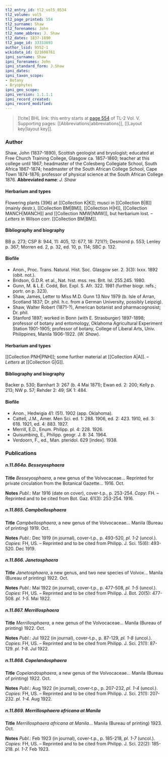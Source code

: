```yaml
---
tl2_entry_id: tl2_vol5_0534
tl2_volume: vol5
tl2_page_printed: 554
tl2_surname: Shaw
tl2_forenames: John
tl2_name_abbrev: J. Shaw
tl2_dates: 1837-1890
tl2_page_id: 33333693
author_lsid: 9552-1
wikidata_id: Q21608761
ipni_surname: Shaw
ipni_forenames: John
ipni_standard_form: J.Shaw
ipni_dates: 
ipni_taxon_scope: 
- Botany
- Bryophytes
ipni_geo_scope: 
ipni_version: 1.1.1.1
ipni_record_created: 
ipni_record_modified:
---
```



> [!cite] BHL link: this entry starts at [page 554](https://www.biodiversitylibrary.org/page/33333693) of TL-2 Vol. V.
> Supporting pages: [[Abbreviations|abbreviations]], [[Layout key|layout key]].

### Author

Shaw, John (1837-1890), Scottish geologist and bryologist; educated at Free Church Training College, Glasgow ca. 1857-1860; teacher at this college until 1867; headmaster of the Colesberg Collegiate School, South Africa 1867-1874; headmaster of the South African College School, Cape Town 1874-1876; professor of physical science at the South African College 1876. 
**Abbreviated name**: *J. Shaw*

#### Herbarium and types

Flowering plants (396) at [[Collection K|K]]; musci in [[Collection B|B]] (mainly destr.), [[Collection BM|BM]], [[Collection H|H]], [[Collection MANCH|MANCH]] and [[Collection NMW|NMW]], but herbarium lost. – *Letters* in Wilson corr. [[Collection BM|BM]].

#### Bibliography and biography

BB p. 273; CSP 8: 944, 11: 405, 12: 677, 18: 721(?); Desmond p. 553; Lenley p. 367; Morren ed. 2, p. 32, ed. 10, p. 114; SBC p. 132.

#### Biofile

- Anon., Proc. Trans. Natural. Hist. Soc. Glasgow ser. 2. 3(3): lxxx. 1892 (obit. not.).
- Bridson, G.D.R. et al., Nat. hist. mss. res. Brit. Isl. 255.245. 1980.
- Gunn, M. & L.E. Codd, Bot. Expl. S. Afr. 322. 1981 (further biogr. refs.; portr. on p. 323).
- Shaw, James, Letter to Miss M.D. Gunn 13 Nov 1979 (b. Isle of Arran, Scotland 1837; Dr. phil. h.c. from a German University, possibly Leipzig).
- Shaw, Walter Robert (1871-?), American botanist and pharmacognosist; Dr. phil.
- Stanford 1897; worked in Bonn (with E. Strasburger) 1897-1898; professor of botany and entomology, Oklahoma Agricultural Experiment Station 1901-1905; professor of botany, College of Liberal Arts, Univ. Philippines, Manila 1906-1922. (*W. Shaw*).

#### Herbarium and types

[[Collection PNH|PNH]]; some further material at [[Collection A|A]]. – *Letters* at [[Collection G|G]].

#### Bibliography and biography

Backer p. 530; Barnhart 3: 267 (b. 4 Mai 1871); Ewan ed. 2: 200; Kelly p. 213; NW p. 57; Rehder 2: 49; SK 1: 484.

#### Biofile

- Anon., Hedwigia 41: (51). 1902 (app. Oklahoma).
- Cattell, J.M., Amer. Men Sci. ed. 1: 288. 1906, ed. 2: 423. 1910, ed. 3: 618. 1921, ed. 4: 883. 1927.
- Merrill, E.D., Enum. Philipp. pl. 4: 228. 1926.
- Quisumbing, E., Philipp. geogr. J. 8: 34. 1964.
- Verdoorn, F., ed., Man. pteridol. 629 \[index\]. 1938.

### Publications

##### n.11.864a. Besseyosphaera

**Title**
*Besseyosphaera*, a new genus of the Volvocaceae... Reprinted for private circulation from the Botanical Gazette... 1916. Oct.

**Notes**
*Publ*.: Mar 1916 (date on cover), cover-t.p., p. 253-254. *Copy*: FH. – Reprinted and to be cited from Bot. Gaz. 61(3): 253-254. 1916.

##### n.11.865. Campbellosphaera

**Title**
*Campbellosphaera*, a new genus of the Volvocaceae... Manila (Bureau of printing) 1919. Oct.

**Notes**
*Publ*.: Dec 1919 (in journal), cover-t.p., p. 493-520, *pl. 1-2* (uncol.). *Copies*: FH, US. – Reprinted and to be cited from Philipp. J. Sci. 15(6): 493-520. Dec 1919.

##### n.11.866. Janetosphaera

**Title**
*Janetosphaera*, a new genus, and two new species of Volvox... Manila (Bureau of printing) 1922. Oct.

**Notes**
*Publ*.: Mai 1922 (in journal), cover-t.p., p. 477-508, *pl. 1-5* (uncol.). *Copies*: FH, US. – Reprinted and to be cited from Philipp. J. Bot. 20(5): 477-508. *pl. 1-5.* Mai 1922.

##### n.11.867. Merrillosphaera

**Title**
*Merrillosphaera*, a new genus of the Volvocaceae... Manila (Bureau of printing) 1922. Oct.

**Notes**
*Publ*.: Jul 1922 (in journal), cover-t.p., p. 87-129, *pl. 1-8* (uncol.). *Copies*: FH, US. – Reprinted and to be cited from Philipp. J. Sci. 21(1): 87-129. *pl. 1-8.* Jul 1922.

##### n.11.868. Copelandosphaera

**Title**
*Copelandosphaera*, a new genus of the Volvocaceae... Manila (Bureau of printing) 1922. Oct.

**Notes**
*Publ*.: Aug 1922 (in journal), cover-t.p., p. 207-232, *pl. 1-4* (uncol.). *Copies*: FH, US. – Reprinted and to be cited from Philipp. J. Sci. 21(1): 207-232. *pl. 1-4.* Aug 1922.

##### n.11.869. Merrillosphaera africana at Manila

**Title**
*Merrillosphaera africana at Manila*... Manila (Bureau of printing) 1923. Oct.

**Notes**
*Publ*.: Feb 1923 (in journal), cover-t.p., p. 185-218, *pl. 1-7* (uncol.). *Copies*: FH, US. – Reprinted and to be cited from Philipp. J. Sci. 22(2): 185-218. *pl. 1-7.* Feb 1923.

